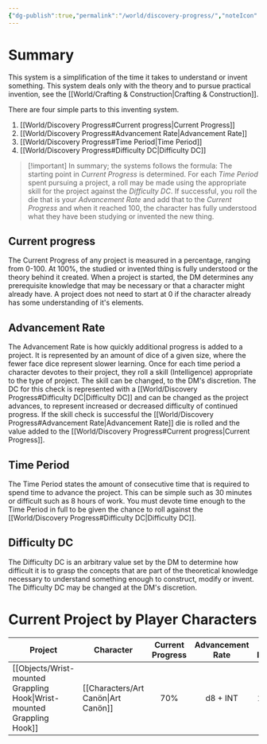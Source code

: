 ```yaml
---
{"dg-publish":true,"permalink":"/world/discovery-progress/","noteIcon":"2"}
---
```



# Summary

This system is a simplification of the time it takes to understand or invent something. This system deals only with the theory and to pursue practical invention, see the [[World/Crafting & Construction\|Crafting & Construction]]. 

There are four simple parts to this inventing system. 
1. [[World/Discovery Progress#Current progress\|Current Progress]]
3. [[World/Discovery Progress#Advancement Rate\|Advancement Rate]]
4. [[World/Discovery Progress#Time Period\|Time Period]]
5. [[World/Discovery Progress#Difficulty DC\|Difficulty DC]]

> [!important] In summary; the systems follows the formula: 
> The starting point in *Current Progress* is determined. For each *Time Period* spent pursuing a project, a roll may be made using the appropriate skill for the project against the *Difficulty DC*. If successful, you roll the die that is your *Advancement Rate* and add that to the *Current Progress* and when it reached 100, the character has fully understood what they have been studying or invented the new thing.

## Current progress

The Current Progress of any project is measured in a percentage, ranging from 0-100. At 100%, the studied or invented thing is fully understood or the theory behind it created. When a project is started, the DM determines any prerequisite knowledge that may be necessary or that a character might already have. A project does not need to start at 0 if the character already has some understanding of it's elements. 

## Advancement Rate

The Advancement Rate is how quickly additional progress is added to a project. It is represented by an amount of dice of a given size, where the fewer face dice represent slower learning. Once for each time period a character devotes to their project, they roll a skill (Intelligence) appropriate to the type of project. The skill can be changed, to the DM's discretion. The DC for this check is represented with a [[World/Discovery Progress#Difficulty DC\|Difficulty DC]] and can be changed as the project advances, to represent increased or decreased difficulty of continued progress. If the skill check is successful the [[World/Discovery Progress#Advancement Rate\|Advancement Rate]] die is rolled and the value added to the [[World/Discovery Progress#Current progress\|Current Progress]]. 

## Time Period

The Time Period states the amount of consecutive time that is required to spend time to advance the project. This can be simple such as 30 minutes or difficult such as 8 hours of work. You must devote time enough to the Time Period in full to be given the chance to roll against the [[World/Discovery Progress#Difficulty DC\|Difficulty DC]].

## Difficulty DC

The Difficulty DC is an arbitrary value set by the DM to determine how difficult it is to grasp the concepts that are part of the theoretical knowledge necessary to understand something enough to construct, modify or invent. The Difficulty DC may be changed at the DM's discretion. 

# Current Project by Player Characters

| Project                          | Character     | Current Progress | Advancement Rate | Time Period | Difficulty DC | Skill                 |
| -------------------------------- | ------------- |:----------------:|:----------------:|:-----------:|:-------------:| --------------------- |
| [[Objects/Wrist-mounted Grappling Hook\|Wrist-mounted Grappling Hook]] | [[Characters/Art Canön\|Art Canön]] |       70%        |     d8 + INT     |   1 hour    |      12       | Arcana (Intelligence) |
